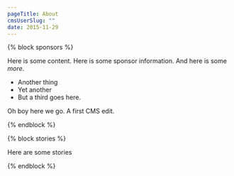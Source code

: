 ```yaml
---
pageTitle: About
cmsUserSlug: ""
date: 2015-11-29 
---
```


{% block sponsors %}

Here is some content. Here is some sponsor information. And here is some *more*.
- Another thing
- Yet another
- But a third goes here.

Oh boy here we go. A first CMS edit.

{% endblock %}

{% block stories %}

Here are some stories

{% endblock %}